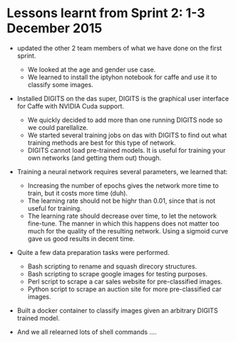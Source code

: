 # Lessons learnt from Sprint 2: 1-3 December 2015

- updated the other 2 team members of what we have done on the first sprint.  
  - We looked at the age and gender use case. 
  - We learned to install the iptyhon notebook for caffe and use it to classify some images.  
- Installed DIGITS on the das super, DIGITS is the graphical user interface for Caffe with NVIDIA Cuda support.  
  - We quickly decided to add more than one running DIGITS node so we could parellalize.  
  - We started several training jobs on das with DIGITS to find out what training methods are best for this type of network.  
  - DIGITS cannot load pre-trained models. It is useful for training your own networks (and getting them out) though.  
- Training a neural network requires several parameters, we learned that:  
  - Increasing the number of epochs gives the network more time to train, but it costs more time (duh).  
  - The learning rate should not be highr than 0.01, since that is not useful for training.  
  - The learning rate should decrease over time, to let the netowork fine-tune. The manner in which this happens does not matter too much for the quality of the resulting network. Using a sigmoid curve gave us good results in decent time.  
- Quite a few data preparation tasks were performed.  
  - Bash scripting to rename and squash direcory structures.  
  - Bash scripting to scrape google images for testing purposes.  
  - Perl script to scrape a car sales website for pre-classified images.  
  - Python script to scrape an auction site for more pre-classified car images.  
- Built a docker container to classify images given an arbitrary DIGITS trained model.  

- And we all relearned lots of shell commands ....  
